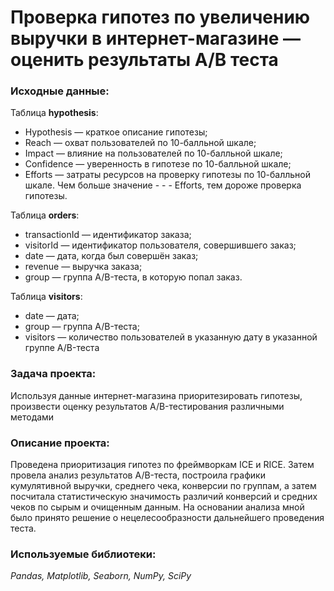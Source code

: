 # **Проверка гипотез по увеличению выручки в интернет-магазине — оценить результаты A/B теста**

### **Исходные данные:**
Таблица **hypothesis**:
- Hypothesis — краткое описание гипотезы;
- Reach — охват пользователей по 10-балльной шкале;
- Impact — влияние на пользователей по 10-балльной шкале;
- Confidence — уверенность в гипотезе по 10-балльной шкале;
- Efforts — затраты ресурсов на проверку гипотезы по 10-балльной шкале. Чем больше значение - - - Efforts, тем дороже проверка гипотезы.

Таблица **orders**:
- transactionId — идентификатор заказа;
- visitorId — идентификатор пользователя, совершившего заказ;
- date — дата, когда был совершён заказ;
- revenue — выручка заказа;
- group — группа A/B-теста, в которую попал заказ.

Таблица **visitors**:
- date — дата;
- group — группа A/B-теста;
- visitors — количество пользователей в указанную дату в указанной группе A/B-теста

### **Задача проекта:**
Используя данные интернет-магазина приоритезировать гипотезы, произвести оценку результатов A/B-тестирования различными методами
### **Описание проекта:**
Проведена приоритизация гипотез по фреймворкам ICE и RICE. Затем провела анализ результатов A/B-теста, построила графики кумулятивной выручки, среднего чека, конверсии по группам, а затем посчитала статистическую значимость различий конверсий и средних чеков по сырым и очищенным данным. На основании анализа мной было принято решение о нецелесообразности дальнейшего проведения теста.
### **Используемые библиотеки:**
*Pandas, Matplotlib, Seaborn, NumPy, SciPy*